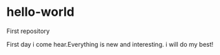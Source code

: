 # hello-world
First repository 

First day i come hear.Everything is new and interesting.
i will do my best!
